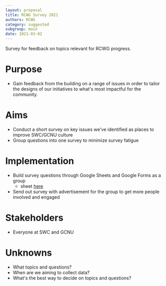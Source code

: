 ```yaml
---
layout: proposal
title: RCWG Survey 2021
authors: RCWG
category: suggested
subgroup: main
date: 2021-03-02
---
```


Survey for feedback on topics relevant for RCWG progress.

<!--end summary-->

# Purpose

- Gain feedback from the building on a range of issues in order to tailor the designs of our initiatives to what's most impactful for the community.

# Aims

- Conduct a short survey on key issues we've identified as places to improve SWC/GCNU culture
- Group questions into one survey to minimize survey fatigue
 
# Implementation

- Build survey questions through Google Sheets and Google Forms as a group
  - sheet [here](https://docs.google.com/spreadsheets/d/1EZOIQuE2Q5uLhGX0HZSLPKM4VYFKlMuTEr8nxN5A__4/edit#gid=0)
- Send out survey with advertisement for the group to get more people involved and engaged

# Stakeholders

- Everyone at SWC and GCNU

# Unknowns

- What topics and questions?
- When are we aiming to collect data?
- What's the best way to decide on topics and questions?